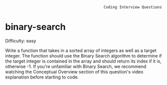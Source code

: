                                                Coding Interview Questions
# binary-search

Difficulty: easy

  Write a function that takes in a sorted array of integers as well as a target
  integer. The function should use the Binary Search algorithm to determine if
  the target integer is contained in the array and should return its index if it
  is, otherwise -1. If you're unfamiliar with Binary Search, we recommend watching the Conceptual
  Overview section of this question's video explanation before starting to code.
